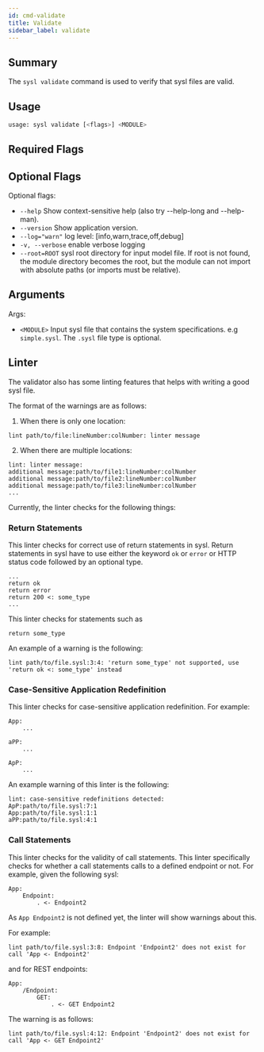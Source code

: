 ```yaml
---
id: cmd-validate
title: Validate
sidebar_label: validate
---
```


## Summary

The `sysl validate` command is used to verify that sysl files are valid.

## Usage

```bash
usage: sysl validate [<flags>] <MODULE>
```

## Required Flags

## Optional Flags

Optional flags:

- `--help` Show context-sensitive help (also try --help-long and --help-man).
- `--version` Show application version.
- `--log="warn"` log level: [info,warn,trace,off,debug]
- `-v, --verbose` enable verbose logging
- `--root=ROOT` sysl root directory for input model file. If root is not found, the module directory becomes the
  root, but the module can not import with absolute paths (or imports must be relative).

## Arguments

Args:

- `<MODULE>` Input sysl file that contains the system specifications. e.g `simple.sysl`. The `.sysl` file type is optional.

## Linter

The validator also has some linting features that helps with writing
a good sysl file.

The format of the warnings are as follows:

1. When there is only one location:

```
lint path/to/file:lineNumber:colNumber: linter message
```

2. When there are multiple locations:

```
lint: linter message:
additional message:path/to/file1:lineNumber:colNumber
additional message:path/to/file2:lineNumber:colNumber
additional message:path/to/file3:lineNumber:colNumber
...
```

Currently, the linter checks for the following things:

### Return Statements

This linter checks for correct use of return statements in sysl.
Return statements in sysl have to use either the keyword `ok` or
`error` or HTTP status code followed by an optional type.

```sysl
...
return ok
return error
return 200 <: some_type
...
```

This linter checks for statements such as

```sysl
return some_type
```

An example of a warning is the following:

```log
lint path/to/file.sysl:3:4: 'return some_type' not supported, use
'return ok <: some_type' instead
```

### Case-Sensitive Application Redefinition

This linter checks for case-sensitive application redefinition.
For example:

```sysl
App:
    ...

aPP:
    ...

ApP:
    ...
```

An example warning of this linter is the following:

```log
lint: case-sensitive redefinitions detected:
ApP:path/to/file.sysl:7:1
App:path/to/file.sysl:1:1
aPP:path/to/file.sysl:4:1
```

### Call Statements

This linter checks for the validity of call statements. This linter specifically
checks for whether a call statements calls to a defined endpoint or not. For
example, given the following sysl:

```sysl
App:
    Endpoint:
        . <- Endpoint2
```

As `App Endpoint2` is not defined yet, the linter will show warnings about this.

For example:

```log
lint path/to/file.sysl:3:8: Endpoint 'Endpoint2' does not exist for call 'App <- Endpoint2'
```

and for REST endpoints:

```sysl
App:
    /Endpoint:
        GET:
            . <- GET Endpoint2
```

The warning is as follows:

```log
lint path/to/file.sysl:4:12: Endpoint 'Endpoint2' does not exist for call 'App <- GET Endpoint2'
```
